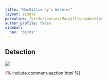 ```yaml
---
title: "MacGillivray's Warbler"
layout: single
permalink: /birds/species/MacgillivrayWarbler
author_profile: false
sidebar:
  nav: "birds"
---
```


<h2>Detection</h2>

<img src="https://beallen.github.io/DevelopmentWebsite/assets/images/birds/MacgillivrayWarbler/det.jpg">

{% include comment-section.html %}
